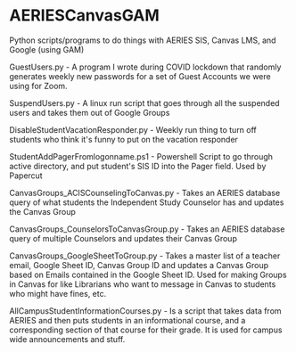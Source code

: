 # AERIESCanvasGAM

Python scripts/programs to do things with AERIES SIS, Canvas LMS, and Google (using GAM)

GuestUsers.py - A program I wrote during COVID lockdown that randomly generates weekly new passwords for a set of Guest Accounts we were using for Zoom.

SuspendUsers.py - A linux run script that goes through all the suspended users and takes them out of Google Groups

DisableStudentVacationResponder.py - Weekly run thing to turn off students who think it's funny to put on the vacation responder

StudentAddPagerFromlogonname.ps1 - Powershell Script to go through active directory, and put student's SIS ID into the Pager field. Used by Papercut

CanvasGroups_ACISCounselingToCanvas.py - Takes an AERIES database query of what students the Independent Study Counselor has and updates the Canvas Group

CanvasGroups_CounselorsToCanvasGroup.py - Takes an AERIES database query of multiple Counselors and updates their Canvas Group

CanvasGroups_GoogleSheetToGroup.py - Takes a master list of a teacher email, Google Sheet ID, Canvas Group ID and updates a Canvas Group based on Emails contained in the Google Sheet ID. Used for making Groups in Canvas for like Librarians who want to message in Canvas to students who might have fines, etc.

AllCampusStudentInformationCourses.py - Is a script that takes data from AERIES and then puts students in an informational course, and a corresponding section of that course for their grade. It is used for campus wide announcements and stuff.

